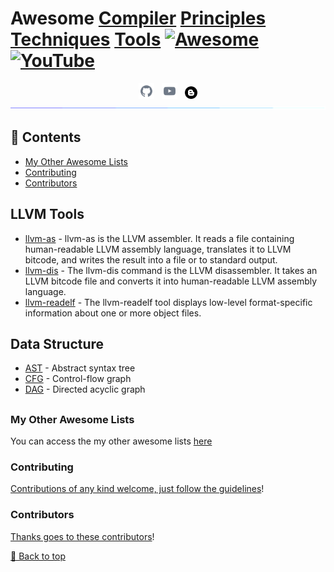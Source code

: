 # Awesome [Compiler](https://en.wikipedia.org/wiki/Compiler) [Principles](https://hpc-wiki.info/hpc/Compiler) [Techniques](http://wiki.osdev.org/Making_a_Compiler) [Tools](https://www.reddit.com/r/Compilers/) [![Awesome](https://awesome.re/badge.svg)](https://awesome.re) [![YouTube](https://img.shields.io/badge/YouTube-%23FF0000.svg?style=for-the-badge&logo=YouTube&logoColor=white)](https://youtube.com/playlist?list=PL9V4Zu3RroiWINf4BVoCw0-4SJkjAXaKD&si=KsGRH38DUGX5hiWw)
<p align="center">
    <a href="https://github.com/cybersecurity-dev/"><img height="25" src="https://github.com/cybersecurity-dev/cybersecurity-dev/blob/main/assets/github.svg" alt="GitHub"></a>
    &nbsp;
    <a href="https://www.youtube.com/@CyberThreatDefence"><img height="25" src="https://github.com/cybersecurity-dev/cybersecurity-dev/blob/main/assets/youtube.svg" alt="YouTube"></a>
    &nbsp;
    <a href="https://cyberthreatdefence.com/my_awesome_lists"><img height="20" src="https://github.com/cybersecurity-dev/cybersecurity-dev/blob/main/assets/blog.svg" alt="My Awesome Lists"></a>
    <img src="https://github.com/cybersecurity-dev/cybersecurity-dev/blob/main/assets/bar.gif">
</p>

## 📖 Contents
- [My Other Awesome Lists](#my-other-awesome-lists)
- [Contributing](#contributing)
- [Contributors](#contributors)

## LLVM Tools
* [llvm-as](https://llvm.org/docs/CommandGuide/llvm-as.html) - llvm-as is the LLVM assembler. It reads a file containing human-readable LLVM assembly language, translates it to LLVM bitcode, and writes the result into a file or to standard output.
* [llvm-dis](https://llvm.org/docs/CommandGuide/llvm-dis.html) - The llvm-dis command is the LLVM disassembler. It takes an LLVM bitcode file and converts it into human-readable LLVM assembly language.
* [llvm-readelf](https://llvm.org/docs/CommandGuide/llvm-readelf.html) - The llvm-readelf tool displays low-level format-specific information about one or more object files.

## Data Structure
- [AST](https://en.wikipedia.org/wiki/Abstract_syntax_tree) - Abstract syntax tree
- [CFG](https://en.wikipedia.org/wiki/Control-flow_graph) - Control-flow graph
- [DAG](https://en.wikipedia.org/wiki/Directed_acyclic_graph) - Directed acyclic graph

##
### My Other Awesome Lists
You can access the my other awesome lists [here](https://cyberthreatdefence.com/my_awesome_lists)

### Contributing

[Contributions of any kind welcome, just follow the guidelines](contributing.md)!

### Contributors

[Thanks goes to these contributors](https://github.com/cybersecurity-dev/awesome-compiler-principles-techniques-tools/graphs/contributors)!

[🔼 Back to top](#awesome-compiler-principles-techniques-tools-)
